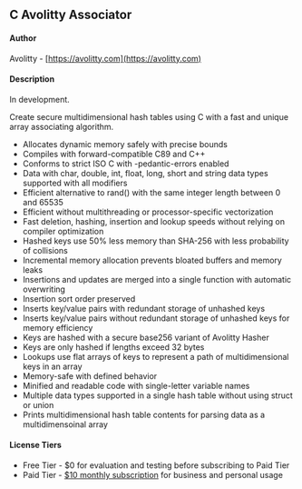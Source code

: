 ## C Avolitty Associator

#### Author
Avolitty - [https://avolitty.com](https://avolitty.com)

#### Description
In development.

Create secure multidimensional hash tables using C with a fast and unique array associating algorithm.

- Allocates dynamic memory safely with precise bounds
- Compiles with forward-compatible C89 and C++
- Conforms to strict ISO C with -pedantic-errors enabled
- Data with char, double, int, float, long, short and string data types supported with all modifiers
- Efficient alternative to rand() with the same integer length between 0 and 65535
- Efficient without multithreading or processor-specific vectorization
- Fast deletion, hashing, insertion and lookup speeds without relying on compiler optimization
- Hashed keys use 50% less memory than SHA-256 with less probability of collisions
- Incremental memory allocation prevents bloated buffers and memory leaks
- Insertions and updates are merged into a single function with automatic overwriting
- Insertion sort order preserved
- Inserts key/value pairs with redundant storage of unhashed keys
- Inserts key/value pairs without redundant storage of unhashed keys for memory efficiency
- Keys are hashed with a secure base256 variant of Avolitty Hasher
- Keys are only hashed if lengths exceed 32 bytes
- Lookups use flat arrays of keys to represent a path of multidimensional keys in an array
- Memory-safe with defined behavior
- Minified and readable code with single-letter variable names
- Multiple data types supported in a single hash table without using struct or union
- Prints multidimensional hash table contents for parsing data as a multidimensoinal array

#### License Tiers
- Free Tier - $0 for evaluation and testing before subscribing to Paid Tier
- Paid Tier - [$10 monthly subscription](https://avolitty.com/subscribe/) for business and personal usage
